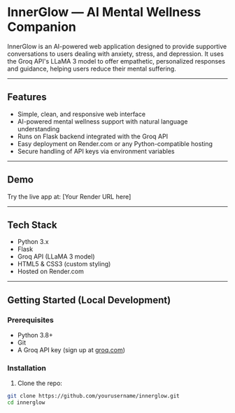 # InnerGlow — AI Mental Wellness Companion

InnerGlow is an AI-powered web application designed to provide supportive conversations to users dealing with anxiety, stress, and depression. It uses the Groq API's LLaMA 3 model to offer empathetic, personalized responses and guidance, helping users reduce their mental suffering.

---

## Features

- Simple, clean, and responsive web interface
- AI-powered mental wellness support with natural language understanding
- Runs on Flask backend integrated with the Groq API
- Easy deployment on Render.com or any Python-compatible hosting
- Secure handling of API keys via environment variables

---

## Demo

Try the live app at: [Your Render URL here]

---

## Tech Stack

- Python 3.x
- Flask
- Groq API (LLaMA 3 model)
- HTML5 & CSS3 (custom styling)
- Hosted on Render.com

---

## Getting Started (Local Development)

### Prerequisites

- Python 3.8+
- Git
- A Groq API key (sign up at [groq.com](https://groq.com))

### Installation

1. Clone the repo:

```bash
git clone https://github.com/yourusername/innerglow.git
cd innerglow
